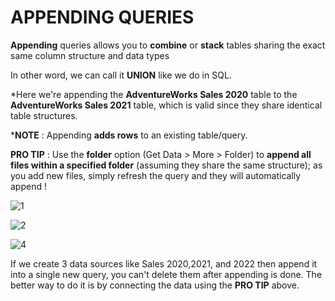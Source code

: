 # APPENDING QUERIES

**Appending** queries allows you to **combine** or **stack** tables sharing the exact same column structure and data types

In other word, we can call it **UNION** like we do in SQL.

*Here we're appending the **AdventureWorks Sales 2020** table to the **AdventureWorks Sales 2021** table, which is valid since they share identical table structures.

***NOTE** : Appending **adds rows** to an existing table/query.

**PRO TIP** : Use the **folder** option (Get Data > More > Folder) to **append all files within a specified folder** (assuming they share the same structure); as you add new files, simply refresh the query and they will automatically append !

![1](https://github.com/anaswick/my_portfolio/assets/24541471/b13f67bd-4400-4ebf-b0db-f936c49e8728)

![2](https://github.com/anaswick/my_portfolio/assets/24541471/ddb1134e-ea6f-4d14-b4d1-1d3482142b93)

![4](https://github.com/anaswick/my_portfolio/assets/24541471/19168fbd-0a28-4aaf-bc2b-ba3024f86a0f)

If we create 3 data sources like Sales 2020,2021, and 2022 then append it into a single new query, you can't delete them after appending is done. The better way to do it is by connecting the data using the **PRO TIP** above.

